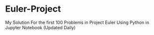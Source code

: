 # Euler-Project

My Solution For the first 100 Problems in Project Euler Using Python in Jupyter Notebook (Updated Daily)
